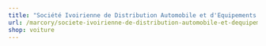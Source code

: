 ```yaml
---
title: "Société Ivoirienne de Distribution Automobile et d'Equipements Industriels et Agricoles (SOCIDA)"
url: /marcory/societe-ivoirienne-de-distribution-automobile-et-dequipements-industriels-et-agricoles-socida/
shop: voiture
---
```

